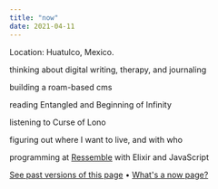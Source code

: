 ```yaml
---
title: "now"
date: 2021-04-11
---
```



Location: Huatulco, Mexico.

thinking about digital writing, therapy, and journaling

building a roam-based cms

reading Entangled and Beginning of Infinity

listening to Curse of Lono

figuring out where I want to live, and with who

programming at [Ressemble](https://ressemble.com) with Elixir and JavaScript

[See past versions of this page](https://github.com/jborichevskiy/up-and-to-the-right/blob/master/content/now.md) • [What's a now page?](https://nownownow.com/about)


